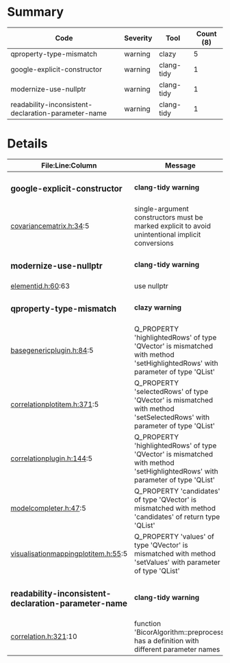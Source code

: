 # Summary
| Code | Severity | Tool | Count (8) |
|---|---|---|---|
| qproperty-type-mismatch | warning | clazy | 5 |
| google-explicit-constructor | warning | clang-tidy | 1 |
| modernize-use-nullptr | warning | clang-tidy | 1 |
| readability-inconsistent-declaration-parameter-name | warning | clang-tidy | 1 |
# Details
| File:Line:Column | Message |
|---|---|
| <h3>google-explicit-constructor</h3> | <h4>clang-tidy warning</h4> |
| [covariancematrix.h:34](https://github.com/graphia-app/graphia/blob/master/source/shared/graph/covariancematrix.h#L34 "source/shared/graph/covariancematrix.h:34"):5 | single-argument constructors must be marked explicit to avoid unintentional implicit conversions |
| <h3>modernize-use-nullptr</h3> | <h4>clang-tidy warning</h4> |
| [elementid.h:60](https://github.com/graphia-app/graphia/blob/master/source/shared/graph/elementid.h#L60 "source/shared/graph/elementid.h:60"):63 | use nullptr |
| <h3>qproperty-type-mismatch</h3> | <h4>clazy warning</h4> |
| [basegenericplugin.h:84](https://github.com/graphia-app/graphia/blob/master/source/shared/plugins/basegenericplugin.h#L84 "source/shared/plugins/basegenericplugin.h:84"):5 | Q_PROPERTY 'highlightedRows' of type 'QVector<int>' is mismatched with method 'setHighlightedRows' with parameter of type 'QList<int>' |
| [correlationplotitem.h:371](https://github.com/graphia-app/graphia/blob/master/source/plugins/correlation/correlationplotitem.h#L371 "source/plugins/correlation/correlationplotitem.h:371"):5 | Q_PROPERTY 'selectedRows' of type 'QVector<int>' is mismatched with method 'setSelectedRows' with parameter of type 'QList<int>' |
| [correlationplugin.h:144](https://github.com/graphia-app/graphia/blob/master/source/plugins/correlation/correlationplugin.h#L144 "source/plugins/correlation/correlationplugin.h:144"):5 | Q_PROPERTY 'highlightedRows' of type 'QVector<int>' is mismatched with method 'setHighlightedRows' with parameter of type 'QList<int>' |
| [modelcompleter.h:47](https://github.com/graphia-app/graphia/blob/master/source/shared/utils/modelcompleter.h#L47 "source/shared/utils/modelcompleter.h:47"):5 | Q_PROPERTY 'candidates' of type 'QVector<QModelIndex>' is mismatched with method 'candidates' of return type 'QList<QModelIndex>' |
| [visualisationmappingplotitem.h:55](https://github.com/graphia-app/graphia/blob/master/source/app/ui/visualisations/visualisationmappingplotitem.h#L55 "source/app/ui/visualisations/visualisationmappingplotitem.h:55"):5 | Q_PROPERTY 'values' of type 'QVector<double>' is mismatched with method 'setValues' with parameter of type 'QList<double>' |
| <h3>readability-inconsistent-declaration-parameter-name</h3> | <h4>clang-tidy warning</h4> |
| [correlation.h:321](https://github.com/graphia-app/graphia/blob/master/source/plugins/correlation/correlation.h#L321 "source/plugins/correlation/correlation.h:321"):10 | function 'BicorAlgorithm::preprocess' has a definition with different parameter names |
